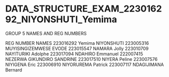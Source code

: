 # DATA_STRUCTURE_EXAM_223016292_NIYONSHUTI_Yemima

GROUP 5  NAMES AND REG NUMBERS

REG NUMBER	NAMES
223016292	Yemima NIYONSHUTI
223005316   	MUYISINGIZEMWESE EVODE
223015547	NAMARA Jolly
223010709   	NAYITURIKI Adolphe
223017094	NDAHIRO Emmanuel
222007415    	NEZERWA GIKUNDIRO SANDRINE
223017510    	NIYERA Peline
223007576    	NIYIGENA Eric
223006910   	NIYORUREMA Patrick
223007117         NDAGIJIMANA Bernard
